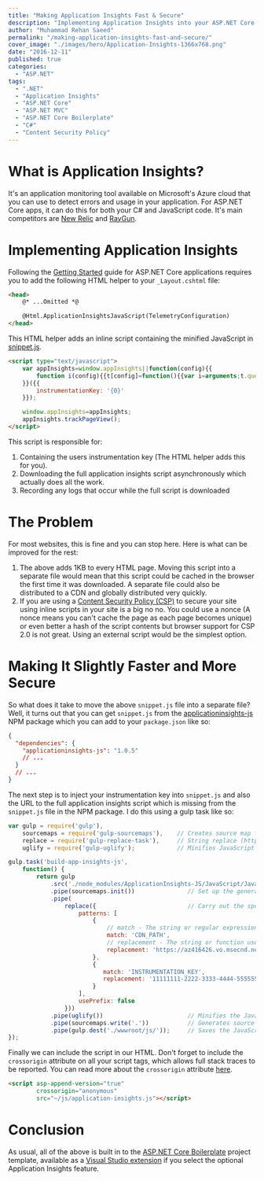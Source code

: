 ```yaml
---
title: "Making Application Insights Fast & Secure"
description: "Implementing Application Insights into your ASP.NET Core application with performance and security as a top priority in this advanced scenario."
author: "Muhammad Rehan Saeed"
permalink: "/making-application-insights-fast-and-secure/"
cover_image: "./images/hero/Application-Insights-1366x768.png"
date: "2016-12-11"
published: true
categories:
  - "ASP.NET"
tags:
  - ".NET"
  - "Application Insights"
  - "ASP.NET Core"
  - "ASP.NET MVC"
  - "ASP.NET Core Boilerplate"
  - "C#"
  - "Content Security Policy"
---
```


# What is Application Insights?

It's an application monitoring tool available on Microsoft's Azure cloud that you can use to detect errors and usage in your application. For ASP.NET Core apps, it can do this for both your C# and JavaScript code. It's main competitors are [New Relic](https://newrelic.com/) and [RayGun](https://raygun.com/).

# Implementing Application Insights

Following the [Getting Started](https://github.com/Microsoft/ApplicationInsights-aspnetcore/wiki/Getting-Started) guide for ASP.NET Core applications requires you to add the following HTML helper to your `_Layout.cshtml` file:

```html
<head>
    @* ...Omitted *@

    @Html.ApplicationInsightsJavaScript(TelemetryConfiguration) 
</head>
```

This HTML helper adds an inline script containing the minified JavaScript in [snippet.js](https://github.com/Microsoft/ApplicationInsights-JS/blob/master/JavaScript/JavaScriptSDK/snippet.js).

```html
<script type="text/javascript">
    var appInsights=window.appInsights||function(config){{
        function i(config){{t[config]=function(){{var i=arguments;t.queue.push(function(){{t[config].apply(t,i)}})}}}}var t={{config:config}},u=document,e=window,o="script",s="AuthenticatedUserContext",h="start",c="stop",l="Track",a=l+"Event",v=l+"Page",y=u.createElement(o),r,f;y.src=config.url||"https://az416426.vo.msecnd.net/scripts/a/ai.0.js";u.getElementsByTagName(o)[0].parentNode.appendChild(y);try{{t.cookie=u.cookie}}catch(p){{}}for(t.queue=[],t.version="1.0",r=["Event","Exception","Metric","PageView","Trace","Dependency"];r.length;)i("track"+r.pop());return i("set"+s),i("clear"+s),i(h+a),i(c+a),i(h+v),i(c+v),i("flush"),config.disableExceptionTracking||(r="onerror",i("_"+r),f=e[r],e[r]=function(config,i,u,e,o){{var s=f&amp;&amp;f(config,i,u,e,o);return s!==!0&amp;&amp;t["_"+r](config,i,u,e,o),s}}),t
    }}({{
        instrumentationKey: '{0}'
    }});

    window.appInsights=appInsights;
    appInsights.trackPageView();
</script>
```

This script is responsible for:

1. Containing the users instrumentation key (The HTML helper adds this for you).
2. Downloading the full application insights script asynchronously which actually does all the work.
3. Recording any logs that occur while the full script is downloaded

# The Problem

For most websites, this is fine and you can stop here. Here is what can be improved for the rest:

1. The above adds 1KB to every HTML page. Moving this script into a separate file would mean that this script could be cached in the browser the first time it was downloaded. A separate file could also be distributed to a CDN and globally distributed very quickly.
2. If you are using a [Content Security Policy (CSP)](/content-security-policy-for-asp-net-mvc/) to secure your site using inline scripts in your site is a big no no. You could use a nonce (A nonce means you can't cache the page as each page becomes unique) or even better a hash of the script contents but browser support for CSP 2.0 is not great. Using an external script would be the simplest option.

# Making It Slightly Faster and More Secure

So what does it take to move the above `snippet.js` file into a separate file? Well, it turns out that you can get `snippet.js` from the [applicationinsights-js](https://www.npmjs.com/package/applicationinsights-js) NPM package which you can add to your `package.json` like so:

```json
{
  "dependencies": {
    "applicationinsights-js": "1.0.5"
    // ...
  }
  // ...
}
```

The next step is to inject your instrumentation key into `snippet.js` and also the URL to the full application insights script which is missing from the `snippet.js` file in the NPM package. I do this using a gulp task like so:

```js
var gulp = require('gulp'),
    sourcemaps = require('gulp-sourcemaps'),    // Creates source map files (https://www.npmjs.com/package/gulp-sourcemaps/)
    replace = require('gulp-replace-task'),     // String replace (https://www.npmjs.com/package/gulp-replace-task/)
    uglify = require('gulp-uglify');            // Minifies JavaScript (https://www.npmjs.com/package/gulp-uglify/)

gulp.task('build-app-insights-js',
    function() {
        return gulp
            .src('./node_modules/ApplicationInsights-JS/JavaScript/JavaScriptSDK/snippet.js')
            .pipe(sourcemaps.init())               // Set up the generation of .map source files for the JavaScript.
            .pipe(
                replace({                          // Carry out the specified find and replace.
                    patterns: [
                        {
                            // match - The string or regular expression to find.
                            match: 'CDN_PATH',
                            // replacement - The string or function used to make the replacement.
                            replacement: 'https://az416426.vo.msecnd.net/scripts/a/ai.0.js'
                        },
                        {
                           match: 'INSTRUMENTATION_KEY',
                           replacement: '11111111-2222-3333-4444-555555555555'
                        }
                    ],
                    usePrefix: false
                }))
            .pipe(uglify())                        // Minifies the JavaScript.
            .pipe(sourcemaps.write('.'))           // Generates source .map files for the JavaScript.
            .pipe(gulp.dest('./wwwroot/js/'));     // Saves the JavaScript file to the specified destination path.
});
```

Finally we can include the script in our HTML. Don't forget to include the `crossorigin` attribute on all your script tags, which allows full stack traces to be reported. You can read more about the `crossorigin` attribute [here](https://raygun.com/blog/2015/05/fixing-script-errors/).

```html
<script asp-append-version="true"
        crossorigin="anonymous"
        src="~/js/application-insights.js"></script>
```

# Conclusion

As usual, all of the above is built in to the [ASP.NET Core Boilerplate](https://github.com/ASP-NET-MVC-Boilerplate/Templates) project template, available as a [Visual Studio extension](https://visualstudiogallery.msdn.microsoft.com/6cf50a48-fc1e-4eaf-9e82-0b2a6705ca7d) if you select the optional Application Insights feature.
